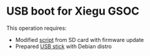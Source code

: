 # USB boot for Xiegu GSOC

This operation requires:
- Modified [script](sdcard_for_usb/) from SD card with firmware update 
- Prepared [USB stick](usb_stick/) with Debian distro